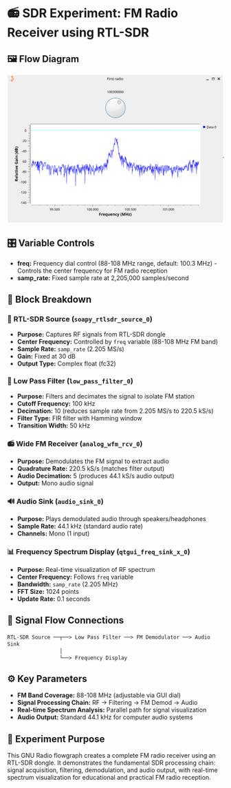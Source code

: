 # 📻 SDR Experiment: FM Radio Receiver using RTL-SDR

## 🖼️ Flow Diagram
![Flow Diagram](first.png)

## 🎛️ Variable Controls
- **freq:** Frequency dial control (88-108 MHz range, default: 100.3 MHz) - Controls the center frequency for FM radio reception
- **samp_rate:** Fixed sample rate at 2,205,000 samples/second

## 🧩 Block Breakdown

### 📡 **RTL-SDR Source** (`soapy_rtlsdr_source_0`)
- **Purpose:** Captures RF signals from RTL-SDR dongle
- **Center Frequency:** Controlled by `freq` variable (88-108 MHz FM band)
- **Sample Rate:** `samp_rate` (2.205 MS/s)
- **Gain:** Fixed at 30 dB
- **Output Type:** Complex float (fc32)

### 🔽 **Low Pass Filter** (`low_pass_filter_0`)
- **Purpose:** Filters and decimates the signal to isolate FM station
- **Cutoff Frequency:** 100 kHz
- **Decimation:** 10 (reduces sample rate from 2.205 MS/s to 220.5 kS/s)
- **Filter Type:** FIR filter with Hamming window
- **Transition Width:** 50 kHz

### 📻 **Wide FM Receiver** (`analog_wfm_rcv_0`)
- **Purpose:** Demodulates the FM signal to extract audio
- **Quadrature Rate:** 220.5 kS/s (matches filter output)
- **Audio Decimation:** 5 (produces 44.1 kS/s audio output)
- **Output:** Mono audio signal

### 🔊 **Audio Sink** (`audio_sink_0`)
- **Purpose:** Plays demodulated audio through speakers/headphones
- **Sample Rate:** 44.1 kHz (standard audio rate)
- **Channels:** Mono (1 input)

### 📊 **Frequency Spectrum Display** (`qtgui_freq_sink_x_0`)
- **Purpose:** Real-time visualization of RF spectrum
- **Center Frequency:** Follows `freq` variable
- **Bandwidth:** `samp_rate` (2.205 MHz)
- **FFT Size:** 1024 points
- **Update Rate:** 0.1 seconds

## 🔗 Signal Flow Connections
```
RTL-SDR Source ──┬──> Low Pass Filter ──> FM Demodulator ──> Audio Sink
                 │
                 └──> Frequency Display
```

## ⚙️ Key Parameters
- **FM Band Coverage:** 88-108 MHz (adjustable via GUI dial)
- **Signal Processing Chain:** RF → Filtering → FM Demod → Audio
- **Real-time Spectrum Analysis:** Parallel path for signal visualization
- **Audio Output:** Standard 44.1 kHz for computer audio systems

## 🎯 Experiment Purpose
This GNU Radio flowgraph creates a complete FM radio receiver using an RTL-SDR dongle. It demonstrates the fundamental SDR processing chain: signal acquisition, filtering, demodulation, and audio output, with real-time spectrum visualization for educational and practical FM radio reception.